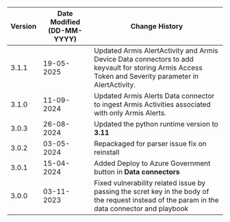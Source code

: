 | **Version** | **Date Modified (DD-MM-YYYY)** | **Change History**                          |
|-------------|--------------------------------|---------------------------------------------|
| 3.1.1       | 19-05-2025                     | Updated Armis AlertActivity and Armis Device Data connectors to add keyvault for storing Armis Access Token and Severity parameter in AlertActivity.|
| 3.1.0       | 11-09-2024                     | Updated Armis Alerts Data connector to ingest Armis Activities associated with only Armis Alerts.|
| 3.0.3       | 26-08-2024                     | Updated the python runtime version to **3.11**|
| 3.0.2       | 03-05-2024                     | Repackaged for parser issue fix on reinstall|
| 3.0.1       | 15-04-2024                     | Added Deploy to Azure Government button in **Data connectors**|
| 3.0.0       | 03-11-2023                     | Fixed vulnerability related issue by passing the scret key in the body of the request instead of the param in the data connector and playbook        |